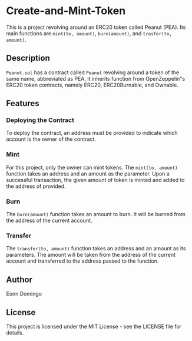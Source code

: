 # Create-and-Mint-Token

This is a project revolving around an ERC20 token called Peanut (PEA). Its main functions are ``mint(to, amount)``, ``burn(amount)``, and ``trasfer(to, amount)``.

## Description

``Peanut.sol`` has a contract called ``Peanut`` revolving around a token of the same name, abbreviated as PEA. It inherits function from OpenZeppelin"s ERC20 token contracts, namely ERC20, ERC20Burnable, and Ownable.

## Features

### Deploying the Contract

To deploy the contract, an address must be provided to indicate which account is the owner of the contract.

### Mint

For this project, only the owner can mint tokens. The ```mint(to, amount)``` function takes an address and an amount as the parameter. Upon a successful transaction, the given amount of token is minted and added to the address of provided.

### Burn

The ```burn(amount)``` function takes an amount to burn. It will be burned from the address of the current account.

### Transfer

The ```transfer(to, amount)``` function takes an address and an amount as its parameters. The amount will be taken from the address of the current account and transferred to the address passed to the function.

## Author

Eonn Domingo


## License

This project is licensed under the MIT License - see the LICENSE file for details.
